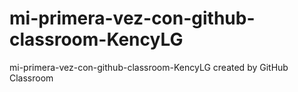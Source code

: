 # mi-primera-vez-con-github-classroom-KencyLG
mi-primera-vez-con-github-classroom-KencyLG created by GitHub Classroom
